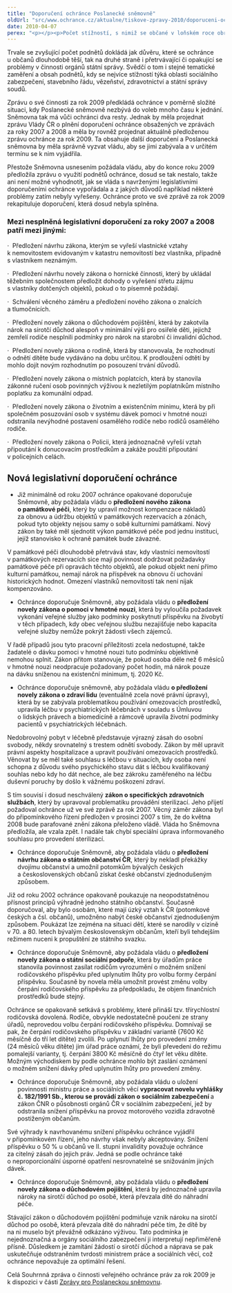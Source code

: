 ```yaml
---
title: "Doporučení ochránce Poslanecké sněmovně"
oldUrl: "src/www.ochrance.cz/aktualne/tiskove-zpravy-2010/doporuceni-ochrance-poslanecke-snemovne-1"
date: 2010-04-07
perex: "<p></p><p>Počet stížností, s nimiž se občané v loňském roce obrátili, meziročně opět stoupl o dalších přibližně 300 stížností. Ochránce obdržel celkem 7321 stížností, z nichž 53 % bylo v působnosti ochránce. Dalším více než 800 občanů byla při návštěvě Kanceláře poskytnuta jednoduchá právní rada, jak mohou řešit svůj konkrétní problém.</p>"
---
```


<!-- imported from the old website -->

<p>Trvale se zvyšující počet podnětů dokládá jak důvěru, které se ochránce u občanů dlouhodobě těší, tak na druhé straně i přetrvávající či opakující se problémy v činnosti orgánů státní správy. Svědčí o tom i stejné tematické zaměření a obsah podnětů, kdy se nejvíce stížností týká oblasti sociálního zabezpečení, stavebního řádu, vězeňství, zdravotnictví a státní správy soudů.</p><p>Zprávu o své činnosti za rok 2009 předkládá ochránce v poměrně složité situaci, kdy Poslanecké sněmovně nezbývá do voleb mnoho času k jednání. Sněmovna tak má vůči ochránci dva resty. Jednak by měla projednat zprávu Vlády ČR o plnění doporučení ochránce obsažených ve zprávách za roky 2007 a 2008 a měla by rovněž projednat aktuálně předloženou zprávu ochránce za rok 2009. Ta obsahuje další doporučení a Poslanecká sněmovna by měla správně vyzvat vládu, aby se jimi zabývala a v určitém termínu se k nim vyjádřila.</p><p>Přestože Sněmovna usnesením požádala vládu, aby do konce roku 2009 předložila zprávu o využití podnětů ochránce, dosud se tak nestalo, takže ani není možné vyhodnotit, jak se vláda s navrženými legislativními doporučeními ochránce vypořádala a z jakých důvodů například některé problémy zatím nebyly vyřešeny. Ochránce proto ve své zprávě za rok 2009 rekapituluje doporučení, která dosud nebyla splněna.</p><h3><strong>Mezi nesplněná legislativní doporučení za roky 2007 a 2008 patří mezi jinými:</strong></h3><p>·  Předložení návrhu zákona, kterým se vyřeší vlastnické vztahy k nemovitostem evidovaným v katastru nemovitostí bez vlastníka, případně s vlastníkem neznámým.</p><p>·  Předložení návrhu novely zákona o hornické činnosti, který by ukládal těžebním společnostem předložit dohody o vyřešení střetu zájmu s vlastníky dotčených objektů, pokud o to písemně požádají.</p><p>·  Schválení věcného záměru a předložení nového zákona o znalcích a tlumočnících.</p><p>·  Předložení novely zákona o důchodovém pojištění, která by zakotvila nárok na sirotčí důchod alespoň v minimální výši pro osiřelé děti, jejichž zemřelí rodiče nesplnili podmínky pro nárok na starobní či invalidní důchod.</p><p>·  Předložení novely zákona o rodině, která by stanovovala, že rozhodnutí o odnětí dítěte bude vydáváno na dobu určitou. K prodloužení odtětí by mohlo dojít novým rozhodnutím po posouzení trvání důvodů.</p><p>·  Předložení novely zákona o místních poplatcích, která by stanovila zákonné ručení osob povinných výživou k nezletilým poplatníkům místního poplatku za komunální odpad.</p><p>·  Předložení novely zákona o životním a existenčním minimu, která by při společném posuzování osob v systému dávek pomoci v hmotné nouzi odstranila nevýhodné postavení osamělého rodiče nebo rodičů osamělého rodiče.</p><p>·  Předložení novely zákona o Policii, která jednoznačně vyřeší vztah připoutání k donucovacím prostředkům a zakáže použití připoutání v policejních celách.</p><h2><strong>Nová legislativní doporučení ochránce</strong></h2><ul><li>Již minimálně od roku 2007 ochránce opakované doporučuje Sněmovně, aby požádala vládu o <b>předložení nového zákona o památkové péči</b>, který by upravil možnost kompenzace nákladů za obnovu a údržbu objektů v památkových rezervacích a zónách, pokud tyto objekty nejsou samy o sobě kulturními památkami. Nový zákon by také měl sjednotit výkon památkové péče pod jednu instituci, jejíž stanovisko k ochraně památek bude závazné.</li></ul><p>V památkové péči dlouhodobě přetrvává stav, kdy vlastníci nemovitostí v památkových rezervacích sice mají povinnost dodržovat požadavky památkové péče při opravách těchto objektů, ale pokud objekt není přímo kulturní památkou, nemají nárok na příspěvek na obnovu či uchování historických hodnot. Omezení vlastníků nemovitostí tak není nijak kompenzováno. </p><ul><li>Ochránce doporučuje Sněmovně, aby požádala vládu o <b>předložení novely zákona o pomoci v hmotné nouzi</b>, která by vyloučila požadavek vykonání veřejné služby jako podmínky poskytnutí příspěvku na živobytí v těch případech, kdy obec veřejnou službu nezajišťuje nebo kapacita veřejné služby nemůže pokrýt žádosti všech zájemců.</li></ul><p>V řadě případů jsou tyto pracovní příležitosti zcela nedostupné, takže žadatelé o dávku pomoci v hmotné nouzi tuto podmínku objektivně nemohou splnit. Zákon přitom stanovuje, že pokud osoba déle než 6 měsíců v hmotné nouzi neodpracuje požadovaný počet hodin, má nárok pouze na dávku sníženou na existenční minimum, tj. 2020 Kč.</p><ul><li>Ochránce doporučuje sněmovně, aby požádala vládu <b>o předložení novely zákona o zdraví lidu</b> (eventuálně zcela nové právní úpravy), která by se zabývala problematikou používání omezovacích prostředků, upravila léčbu v psychiatrických léčebnách v souladu s Úmluvou o lidských právech a biomedicíně a rámcově upravila životní podmínky pacientů v psychiatrických léčebnách.</li></ul><p>Nedobrovolný pobyt v léčebně představuje výrazný zásah do osobní svobody, někdy srovnatelný s trestem odnětí svobody. Zákon by měl upravit právní aspekty hospitalizace a upravit používání omezovacích prostředků. Věnovat by se měl také souhlasu s léčbou v situacích, kdy osoba není schopna z důvodu svého psychického stavu dát s léčbou kvalifikovaný souhlas nebo kdy ho dát nechce, ale bez zákroku zaměřeného na léčbu duševní poruchy by došlo k vážnému poškození zdraví.</p><p>S tím souvisí i dosud neschválený <b>zákon o specifických zdravotních službách</b>, který by upravoval problematiku provádění sterilizací. Jeho přijetí požadoval ochránce už ve své zprávě za rok 2007. Věcný záměr zákona byl do připomínkového řízení předložen v prosinci 2007 s tím, že do května 2008 bude parafované znění zákona přeloženo vládě. Vláda ho Sněmovna předložila, ale vzala zpět. I nadále tak chybí speciální úprava informovaného souhlasu pro provedení sterilizací.</p><ul><li>Ochránce doporučuje Sněmovně, aby požádala vládu o <b>předložení návrhu zákona o státním občanství ČR</b>, který by nekladl překážky dvojímu občanství a umožnil potomkům bývalých českých a československých občanů získat české občanství zjednodušeným způsobem.</li></ul><p>Již od roku 2002 ochránce opakovaně poukazuje na neopodstatněnou přísnost principů výhradně jednoho státního občanství. Současně doporučoval, aby bylo osobám, které mají úzký vztah k ČR (potomkové českých a čsl. občanů), umožněno nabýt české občanství zjednodušeným způsobem. Poukázat lze zejména na situaci dětí, které se narodily v cizině v 70. a 80. letech bývalým československým občanům, kteří byli tehdejším režimem nuceni k propuštění ze státního svazku. </p><ul><li>Ochránce doporučuje Sněmovně, aby požádala vládu o <b>předložení novely zákona o státní sociální podpoře</b>, která by úřadům práce stanovila povinnost zasílat rodičům vyrozumění o možném snížení rodičovského příspěvku před uplynutím lhůty pro volbu formy čerpání příspěvku. Současně by novela měla umožnit provést změnu volby čerpání rodičovského příspěvku za předpokladu, že objem finančních prostředků bude stejný.</li></ul><p>Ochránce se opakovaně setkává s problémy, které přináší tzv. třírychlostní rodičovská dovolená. Rodiče, obvykle nedostatečně poučeni ze strany úřadů, neprovedou volbu čerpání rodičovského příspěvku. Domnívají se pak, že čerpání rodičovského příspěvku v základní variantě (7600 Kč měsíčně do tří let dítěte) zvolili. Po uplynutí lhůty pro provedení změny (24 měsíců věku dítěte) jim úřad práce oznámí, že byli převedeni do režimu pomalejší varianty, tj. čerpání 3800 Kč měsíčně do čtyř let věku dítěte. Možným východiskem by podle ochránce mohlo být zaslání oznámení o možném snížení dávky před uplynutím lhůty pro provedení změny.</p><ul><li>Ochránce doporučuje Sněmovně, aby požádala vládu o uložení povinnosti ministru práce a sociálních věcí <b>vypracovat novelu vyhlášky č. 182/1991 Sb., kterou se provádí zákon o sociálním zabezpečení </b>a zákon ČNR o působnosti orgánů ČR v sociálním zabezpečení, jež by odstranila snížení příspěvku na provoz motorového vozidla zdravotně postiženým občanům.</li></ul><p>Své výhrady k navrhovanému snížení příspěvku ochránce vyjádřil v připomínkovém řízení, jeho návrhy však nebyly akceptovány. Snížení příspěvku o 50 % u občanů ve II. stupni invalidity považuje ochránce za citelný zásah do jejich práv. Jedná se podle ochránce také o neproporcionální úsporné opatření nesrovnatelné se snižováním jiných dávek. </p><ul><li>Ochránce doporučuje Sněmovně, aby požádala vládu o <b>předložení novely zákona o důchodovém pojištění</b>, která by jednoznačně upravila nároky na sirotčí důchod po osobě, která převzala dítě do náhradní péče.</li></ul><p>Stávající zákon o důchodovém pojištění podmiňuje vznik nároku na sirotčí důchod po osobě, která převzala dítě do náhradní péče tím, že dítě by na ni muselo být převážně odkázáno výživou. Tato podmínka je nejednoznačná a orgány sociálního zabezpečení ji interpretují nepřiměřeně přísně. Důsledkem je zamítání žádostí o sirotčí důchod a náprava se pak uskutečňuje odstraněním tvrdosti ministrem práce a sociálních věcí, což ochránce nepovažuje za optimální řešení.</p><p>Celá Souhrnná zpráva o činnosti veřejného ochránce práv za rok 2009 je k dispozici v části <a href="https://www.ochrance.cz/zpravy-o-cinnosti/zpravy-pro-poslaneckou-snemovnu/">Zprávy pro Poslaneckou sněmovnu</a>.</p>

